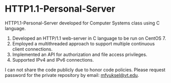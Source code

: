 # HTTP1.1-Personal-Server
HTTP1.1-Personal-Server developed for Computer Systems class using C language.

1. Developed an HTTP/1.1 web-server in C language to be run on CentOS 7.
2. Employed a multithreaded approach to support multiple continuous client connections.
3. Implemented an API for authorization and file access privileges.
4. Supported IPv4 and IPv6 connections.


I can not share the code publicly due to honor code policies.
Please request password for the private repository by email: mfyuksel@vt.edu.
